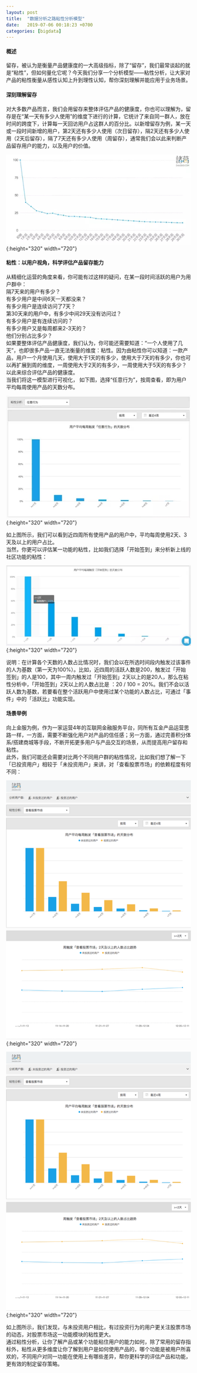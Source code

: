 ```yaml
---
layout: post
title:  "数据分析之路粘性分析模型"
date:   2019-07-06 00:18:23 +0700
categories: [bigdata]
---
```


#### 概述
  留存，被认为是衡量产品健康度的一大高级指标，除了“留存”，我们最常谈起的就是“粘性”，但如何量化它呢？今天我们分享一个分析模型——粘性分析，让大家对产品的粘性衡量从感性认知上升到理性认知，帮你深刻理解并能应用于业务场景。  
  
#### 深刻理解留存  
  对大多数产品而言，我们会用留存来整体评估产品的健康度，你也可以理解为，留存是在“某一天有多少人使用”的维度下进行的计算，它统计了来自同一群人，放在时间的跨度下，计算每一天回访用户占这群人的百分比。以新增留存为例，某一天或一段时间新增的用户，第2天还有多少人使用（次日留存），隔2天还有多少人使用（2天后留存），隔了7天还有多少人使用（周留存），通常我们会以此来判断产品留存用户的能力，以及用户的价值。  
  
  ![collect_model_6_1](/static/img/post/b_a_m_6_1.jpeg){:height="320" width="720"} 
  
#### 粘性：以用户视角，科学评估产品留存能力  
  从精细化运营的角度来看，你可能有过这样的疑问，在某一段时间活跃的用户为用户群中：  
  隔7天来的用户有多少？  
  有多少用户是中间6天一天都没来？  
  有多少用户是连续访问了7天？  
  第30天来的用户中，有多少中间29天没有访问过？  
  有多少用户是有连续访问的？  
  有多少用户又是每周都来2-3天的？  
  他们分别占比多少？  
  如果要整体评估产品健康度，我们认为，你可能还需要知道：“一个人使用了几天”，也即很多产品一直无法衡量的维度：粘性。因为由粘性你可以知道：一款产品，用户一个月使用几天，使用大于1天的有多少，使用大于7天的有多少，你也可以再扩展到周的维度，一周使用大于2天的有多少，一周使用大于5天的有多少？以此来综合评估产品的健康度。  
  当我们将这一模型进行可视化， 如下图，选择“任意行为”，按周查看，即为用户平均每周使用产品的天数分布。  
  
  ![collect_model_6_2](/static/img/post/b_a_m_6_2.jpeg){:height="320" width="720"} 
  
  
  如上图所示，我们可以看到近四周所有使用产品的用户中，平均每周使用2天、3天及以上的用户占比。  
  当然，你更可以评估某一功能的粘性，比如我们选择「开始签到」来分析新上线的社区功能的粘性：  
  
  ![collect_model_6_3](/static/img/post/b_a_m_6_3.jpeg){:height="320" width="720"} 
  
  说明：在计算各个天数的人数占比情况时，我们会以在所选时间段内触发过该事件的人为基数（第一天为100%）。比如，近四周的活跃人数是200，触发过「开始签到」的人是100，其中一周内触发过「开始签到」2天以上的是20人，那么在粘性分析中，「开始签到」2天以上的人数占比是 ：20 / 100 = 20%。我们不会以活跃人数为基数，若要看在整个活跃用户中使用过某个功能的人数占比，可通过「事件」中的「活跃比」功能实现。  
  
#### 场景举例  
  向上金服为例，作为一家运营4年的互联网金融服务平台，同所有互金产品运营思路一样，一方面，需要不断强化用户对产品的信任感；另一方面，通过完善积分体系/搭建商城等手段，不断开拓更多用户与产品交互的场景，从而提高用户留存和粘性。  
  此外，我们可能还会需要对比两个不同用户群的粘性情况，比如我们想了解一下「已投资用户」相较于「未投资用户」来讲，对「查看股票市场」的依赖程度有何不同：    
  
  ![collect_model_6_4](/static/img/post/b_a_m_6_4.jpeg){:height="320" width="720"}
  
  ![collect_model_6_5](/static/img/post/b_a_m_6_5.jpeg){:height="320" width="720"}
  
  如上图所示，我们发现，与未投资用户相比，有过投资行为的用户更关注股票市场的动态，对股票市场这一功能模块的粘性更大。  
  通过粘性分析，让你了解产品或某个功能粘住用户的能力如何，除了常用的留存指标外，粘性从更多维度让你了解到用户是如何使用产品的，哪个功能是被用户所喜欢的，不同用户对同一功能在使用上有哪些差异，帮你更科学的评估产品和功能，更有效的制定留存策略。  
  
